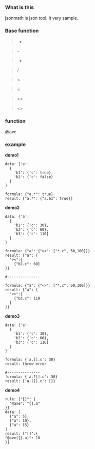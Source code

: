 ### What is this
jsonmath is json tool. it very sample.


### Base function

> +

> \-

> *

> /

> \>

> <

> \><

> <\>

### function

@ave

### example

**demo1**

```
data: {'a':
  {
    'b1': {'c': true},
    'b2': {'c': false}
  }
}

formula: {"a.*": true}
result: {"a.*": {"a.b1": true}}
```

**demo2**

```
data: {'a':
  {
    'b1': {'c': 30},
    'b2': {'c': 60},
    'b3': {'c': 110}
  }
}

formula: {"a": {"><": ["*.c", 50,100]}}
result: {"a": {
  "><":{
    {"b2.c": 60}
}}

#---------------

formula: {"a": {"<>": ["*.c", 50,100]}}
result: {"a": {
  "<>":{
    {"b3.c": 110
  }
}}

```

**demo3**

```
data: {'a':
  {
    'b1': {'c': 30},
    'b2': {'c': 60},
    'b3': {'c': 110}
  }
}

formula: {'a.[].c': 30}
result: throw error

#---------------
formula: {'a.?[].c': 30}
result: {'a.?[].c': []}
```

**demo4**

```
rule: {"[]": {
  "@ave": "{}.a"
}}
data: [
  {"a": 5},
  {"a": 10},
  {"a": 15}
]
result: ["[]":{
"@ave({}.a)": 10
}]
```



